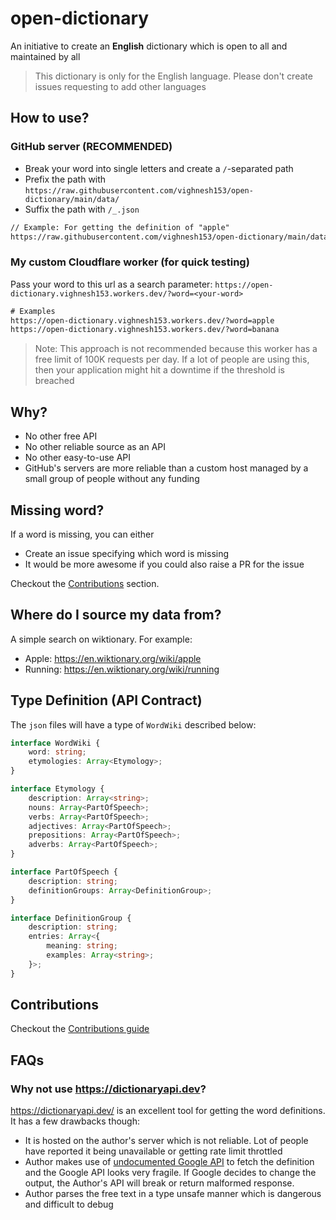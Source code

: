 # open-dictionary

An initiative to create an **English** dictionary which is open to all and maintained by all

> This dictionary is only for the English language. Please don't create issues requesting to add other languages

## How to use?

### GitHub server (**RECOMMENDED**)

* Break your word into single letters and create a `/`-separated path
* Prefix the path with `https://raw.githubusercontent.com/vighnesh153/open-dictionary/main/data/`
* Suffix the path with `/_.json`

```txt
// Example: For getting the definition of "apple"
https://raw.githubusercontent.com/vighnesh153/open-dictionary/main/data/a/p/p/l/e/_.json
```

### My custom Cloudflare worker (for quick testing)

Pass your word to this url as a search parameter: `https://open-dictionary.vighnesh153.workers.dev/?word=<your-word>`

```txt
# Examples
https://open-dictionary.vighnesh153.workers.dev/?word=apple
https://open-dictionary.vighnesh153.workers.dev/?word=banana
```

> Note: This approach is not recommended because this worker has a free limit of 100K requests per day. If a lot of
> people are using this, then your application might hit a downtime if the threshold is breached

## Why?

- No other free API
- No other reliable source as an API
- No other easy-to-use API
- GitHub's servers are more reliable than a custom host managed by a small group of people without any funding

## Missing word?

If a word is missing, you can either

* Create an issue specifying which word is missing
* It would be more awesome if you could also raise a PR for the issue

Checkout the [Contributions](#contributions) section.

## Where do I source my data from?

A simple search on wiktionary. For example:

- Apple: https://en.wiktionary.org/wiki/apple
- Running: https://en.wiktionary.org/wiki/running

## Type Definition (API Contract)

The `json` files will have a type of `WordWiki` described below:

```ts
interface WordWiki {
    word: string;
    etymologies: Array<Etymology>;
}

interface Etymology {
    description: Array<string>;
    nouns: Array<PartOfSpeech>;
    verbs: Array<PartOfSpeech>;
    adjectives: Array<PartOfSpeech>;
    prepositions: Array<PartOfSpeech>;
    adverbs: Array<PartOfSpeech>;
}

interface PartOfSpeech {
    description: string;
    definitionGroups: Array<DefinitionGroup>;
}

interface DefinitionGroup {
    description: string;
    entries: Array<{
        meaning: string;
        examples: Array<string>;
    }>;
}
```

## Contributions

Checkout the [Contributions guide](./CONTRIBUTING.md)

## FAQs

### Why not use https://dictionaryapi.dev?

https://dictionaryapi.dev/ is an excellent tool for getting the word definitions. It has a few drawbacks though:

- It is hosted on the author's server which is not reliable. Lot of people have reported it being unavailable or getting
  rate limit throttled
- Author makes use of
  [undocumented Google API](https://github.com/meetDeveloper/freeDictionaryAPI/blob/239fd2ec930eb2a9c947bf1dda84292290797003/modules/dictionary.js#L138-L142)
  to fetch the definition and the Google API looks very fragile. If Google decides to change the output, the Author's
  API will break or return malformed response.
- Author parses the free text in a type unsafe manner which is dangerous and difficult to debug
